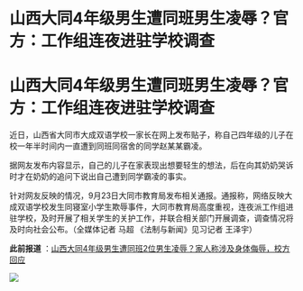 # 山西大同4年级男生遭同班男生凌辱？官方：工作组连夜进驻学校调查

# 山西大同4年级男生遭同班男生凌辱？官方：工作组连夜进驻学校调查

近日，山西省大同市大成双语学校一家长在网上发布贴子，称自己四年级的儿子在校一年半时间内一直遭到同班同宿舍的同学赵某某霸凌。

据网友发布内容显示，自己的儿子在家表现出想要轻生的想法，后在向其奶奶哭诉时才在奶奶的追问下说出自己遭到同学霸凌的事实。

针对网友反映的情况，9月23日大同市教育局发布相关通报。通报称，网络反映大成双语学校发生同寝室小学生欺辱事件，大同市教育局高度重视，连夜派工作组进驻学校，及时开展了相关学生的关护工作，并联合相关部门开展调查，调查情况将及时向社会公布。（全媒体记者
马超 《法制与新闻》见习记者 王泽宇）

**此前报道** ：[山西大同4年级男生遭同班2位男生凌辱？家人称涉及身体侮辱，校方回应
](https://new.qq.com/rain/a/20230923A03VM100)

![](https://inews.gtimg.com/news_bt/Oo9OuJhh6LF_mbahN7E53VL5zgPvEZgc4-MnTdSbgTZFUAA/1000)

